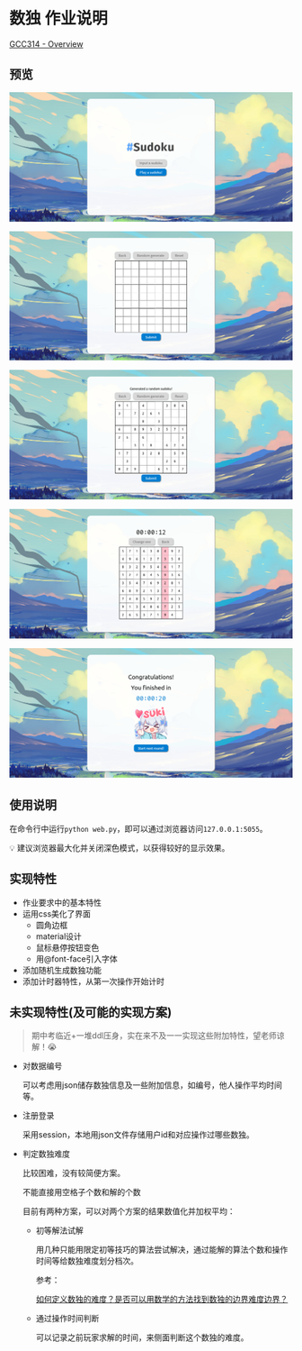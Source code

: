 # 数独 作业说明

[GCC314 - Overview](https://github.com/GCC314)

## 预览

![Screenshot 2022-04-04 at 14-32-27 Sudoku Index.png](screenshot/Screenshot_2022-04-04_at_14-32-27_Sudoku_Index.png)

![Screenshot 2022-04-04 at 14-32-55 Sudoku Input.png](screenshot/Screenshot_2022-04-04_at_14-32-55_Sudoku_Input.png)

![Screenshot 2022-04-04 at 14-33-58 Sudoku Input.png](screenshot/Screenshot_2022-04-04_at_14-33-58_Sudoku_Input.png)

![Screenshot 2022-04-04 at 14-34-19 Sudoku Game.png](screenshot/Screenshot_2022-04-04_at_14-34-19_Sudoku_Game.png)

![Screenshot 2022-04-04 at 14-34-37 Sudoku Game.png](screenshot/Screenshot_2022-04-04_at_14-34-37_Sudoku_Game.png)

## 使用说明

在命令行中运行`python web.py`，即可以通过浏览器访问`127.0.0.1:5055`。

<aside>
💡 建议浏览器最大化并关闭深色模式，以获得较好的显示效果。

</aside>

## 实现特性

- 作业要求中的基本特性
- 运用css美化了界面
    - 圆角边框
    - material设计
    - 鼠标悬停按钮变色
    - 用@font-face引入字体
- 添加随机生成数独功能
- 添加计时器特性，从第一次操作开始计时

## 未实现特性(及可能的实现方案)

> 期中考临近+一堆ddl压身，实在来不及一一实现这些附加特性，望老师谅解！😭
> 
- 对数据编号
  
    可以考虑用json储存数独信息及一些附加信息，如编号，他人操作平均时间等。
    
- 注册登录
  
    采用session，本地用json文件存储用户id和对应操作过哪些数独。
    
- 判定数独难度
  
    比较困难，没有较简便方案。
    
    不能直接用空格子个数和解的个数
    
    目前有两种方案，可以对两个方案的结果数值化并加权平均：
    
    - 初等解法试解
      
        用几种只能用限定初等技巧的算法尝试解决，通过能解的算法个数和操作时间等给数独难度划分档次。
        
        参考：
        
        [如何定义数独的难度？是否可以用数学的方法找到数独的边界难度边界？](https://www.zhihu.com/question/464402361/answer/1934473106)
        
    - 通过操作时间判断
      
        可以记录之前玩家求解的时间，来侧面判断这个数独的难度。